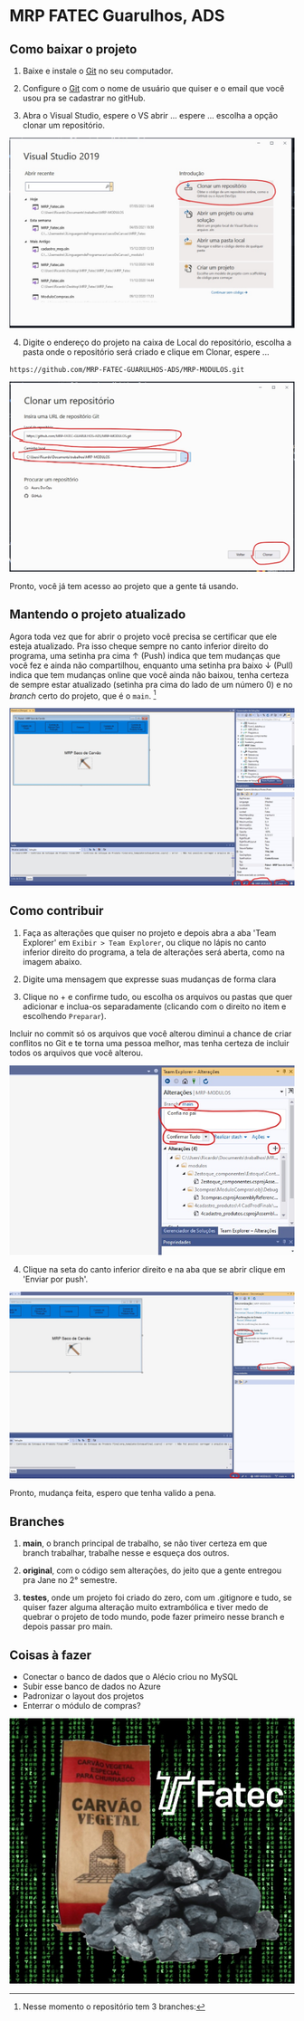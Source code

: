 # MRP FATEC Guarulhos, ADS

## Como baixar o projeto

1. Baixe e instale o [Git](https://git-scm.com/downloads) no seu computador.

2. Configure o [Git](https://git-scm.com/book/pt-br/v2/Come%C3%A7ando-Configura%C3%A7%C3%A3o-Inicial-do-Git) com o nome de usuário que quiser e o email que você usou pra se cadastrar no gitHub.

3. Abra o Visual Studio, espere o VS abrir ... espere ... escolha a opção clonar um repositório.

![VSCode](/img/vs-git1.jpg)

4. Digite o endereço do projeto na caixa de Local do repositório, escolha a pasta onde o repositório será criado e clique em Clonar, espere ...

```
https://github.com/MRP-FATEC-GUARULHOS-ADS/MRP-MODULOS.git
```

![VSCode](/img/vs-git2.jpg)

Pronto, você já tem acesso ao projeto que a gente tá usando.

## Mantendo o projeto atualizado

Agora toda vez que for abrir o projeto você precisa se certificar que ele esteja atualizado. Pra isso cheque sempre no canto inferior direito do programa, uma setinha pra cima ↑ (Push) indica que tem mudanças que você fez e ainda não compartilhou, enquanto uma setinha pra baixo ↓ (Pull) indica que tem mudanças online que você ainda não baixou, tenha certeza de sempre estar atualizado (setinha pra cima do lado de um número 0) e no *branch* certo do projeto, que é o `main`. [^1]

![VSCode](/img/vs-git3.jpg)

## Como contribuir

1. Faça as alterações que quiser no projeto e depois abra a aba 'Team Explorer' em `Exibir > Team Explorer`, ou clique no lápis no canto inferior direito do programa, a tela de alterações será aberta, como na imagem abaixo.

2. Digite uma mensagem que expresse suas mudanças de forma clara

3. Clique no + e confirme tudo, ou escolha os arquivos ou pastas que quer adicionar e inclua-os separadamente (clicando com o direito no item e escolhendo `Preparar`).

Incluir no commit só os arquivos que você alterou diminui a chance de criar conflitos no Git e te torna uma pessoa melhor, mas tenha certeza de incluir todos os arquivos que você alterou.

![VSCode](/img/vs-git4.jpg)

4. Clique na seta do canto inferior direito e na aba que se abrir clique em 'Enviar por push'.

![VSCode](/img/vs-git5.jpg)

Pronto, mudança feita, espero que tenha valido a pena.

## Branches

[^1]: Nesse momento o repositório tem 3 branches:

1. **main**, o branch principal de trabalho, se não tiver certeza em que branch trabalhar, trabalhe nesse e esqueça dos outros.

2. **original**, com o código sem alterações, do jeito que a gente entregou pra Jane no 2° semestre.

3. **testes**, onde um projeto foi criado do zero, com um .gitignore e tudo, se quiser fazer alguma alteração muito extrambólica e tiver medo de quebrar o projeto de todo mundo, pode fazer primeiro nesse branch e depois passar pro main.

## Coisas à fazer

- Conectar o banco de dados que o Alécio criou no MySQL
- Subir esse banco de dados no Azure
- Padronizar o layout dos projetos
- Enterrar o módulo de compras?

![Saco de carvão](/img/logo.png)
